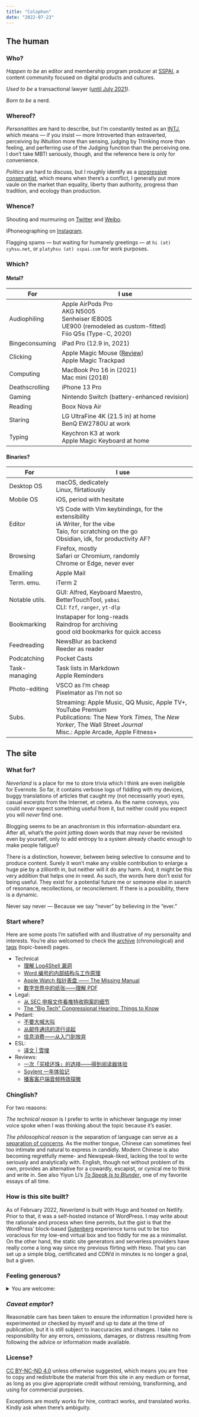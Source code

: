 ```yaml
---
title: "Colophon"
date: "2022-07-23"
---
```


## The human

### Who?

*Happen to be* an editor and membership program producer at [SSPAI](https://sspai.com), a content community focused on digital products and cultures.

*Used to be* a transactional lawyer ([until July 2021](/2021/07/postmortem-on-a-jobby-job/)).

*Born to be* a nerd.

### Whereof?

*Personalities* are hard to describe, but I’m constantly tested as an [INTJ](https://en.wikipedia.org/w/index.php?title=INTJ&redirect=no), which means — if you insist — more Introverted than extraverted, perceiving by iNtuition more than sensing, judging by Thinking more than feeling, and perferring use of the Judging function than the perceiving one. I don’t take MBTI seriously, though, and the reference here is only for convenience.

*Politics* are hard to discuss, but I roughly identify as a [progressive conservatist](https://en.wikipedia.org/wiki/Progressive_conservatism), which means when there’s a conflict, I generally put more vaule on the market than equality, liberty than authority, progress than tradition, and ecology than production.

### Whence?

Shouting and murmuring on [Twitter](https://twitter.com/PlatyHsu) and [Weibo](https://www.weibo.com/1933586711/profile).

iPhoneographing on [Instagram](https://instagram.com/platy_hsu).

Flagging spams — but waiting for humanely greetings — at `hi (at) cyhsu.net`, or `platyhsu (at) sspai.com` for work purposes.

### Which?

#### Metal?

| For | I use |
| --- | --- |
| Audiophiling | Apple AirPods Pro <br> AKG N5005 <br> Senheiser IE800S <br> UE900 (remodeled as custom-fitted) <br> Fiio Q5s (Type-C, 2020) |
| Bingeconsuming | iPad Pro (12.9 in, 2021) |
| Clicking | Apple Magic Mouse ([Review](/2020/05/defense-for-magic-mouse/))<br> Apple Magic Trackpad |
| Computing | MacBook Pro 16 in (2021) <br> Mac mini (2018) |
| Deathscrolling | iPhone 13 Pro |
| Gaming | Nintendo Switch (battery-enhanced revision) |
| Reading | Boox Nova Air |
| Staring | LG UltraFine 4K (21.5 in) at home <br> BenQ EW2780U at work|
| Typing | Keychron K3 at work<br> Apple Magic Keyboard at home|

#### Binaries?

| For | I use |
| --- | --- |
| Desktop OS | macOS, dedicately <br> Linux, flirtatiously |
| Mobile OS | iOS, period with hesitate |
| Editor | VS Code with Vim keybindings, for the extensibility <br> iA Writer, for the vibe <br> Taio, for scratching on the go <br> Obsidian, idk, for productivity AF? |
| Browsing | Firefox, mostly <br> Safari or Chromium, randomly <br> Chrome or Edge, never ever |
| Emailing | Apple Mail |
| Term. emu. | iTerm 2 |
| Notable utils. | GUI: Alfred, Keyboard Maestro, BetterTouchTool, `yabai` <br> CLI: `fzf`, `ranger`, `yt-dlp` |
| Bookmarking | Instapaper for long-reads <br> Raindrop for archiving <br> good old bookmarks for quick access |
| Feedreading | NewsBlur as backend <br> Reeder as reader |
| Podcatching | Pocket Casts |
| Task-managing | Task lists in Markdown <br> Apple Reminders |
| Photo-editing | VSCO as I’m cheap <br> Pixelmator as I’m not so |
| Subs. | Streaming: Apple Music, QQ Music, Apple TV+, YouTube Premium <br> Publications: The New York *Times*, The *New Yorker*, The Wall Street *Journal* <br> Misc.: Apple Arcade, Apple Fitness+ |

## The site

### What for?

*Neverland* is a place for me to store trivia which I think are even ineligible for Evernote. So far, it contains verbose logs of fiddling with my devices, buggy translations of articles that caught my (not necessarily your) eyes, casual excerpts from the Internet, et cetera. As the name conveys, you could *never* expect something useful from it, but neither could you expect you will *never* find one.

Blogging seems to be an anachronism in this information-abundant era. After all, what’s the point jotting down words that may *never* be revisited even by yourself, only to add entropy to a system already chaotic enough to make people fatigue?

There is a distinction, however, between being selective to consume and to produce content. Surely it won’t make any visible contribution to enlarge a huge pie by a zillionth in, but neither will it do any harm. And, it might be this very addition that helps one in need. As such, the words here don’t exist for being useful. They exist for a potential future me or someone else in search of resonance, recollections, or reconcilement. If there is a possibility, there is a dynamic.

Never say never — Because we say “never” by believing in the “ever.”

### Start where?

Here are some posts I’m satisfied with and illustrative of my personality and interests. You’re also welcomed to check the [archive](/archive/) (chronological) and [tags](/tags/) (topic-based) pages.

- Technical
    - [理解 Log4Shell 漏洞](/2021/12/understand-log4shell-exploit/)
    - [Word 编号的内部结构与工作原理](/2021/08/word-numbering-internals/)
    - [Apple Watch 指针表盘 —— The Missing Manual](/2020/10/apple-watch-analog-faces-the-missing-manual/)
    - [数字世界中的纸张——理解 PDF](/2018/09/understanding-pdf-the-digitalized-paper/)
- Legal:
    - [从 SEC 申报文件看推特收购案的细节](/2022/04/twitter-merger-explained)
    - [The “Big Tech” Congressional Hearing: Things to Know](/2020/08/big-tech-congressional-hearing/)
- Pedant:
    - [不要大喊大叫](/2021/03/do-not-shout/)
    - [从邮件通讯的流行谈起](/2020/03/on-the-popularity-of-newsletters/)
    - [信息消费——从入门到放弃](/2019/02/2018-review-art-of-forsaking/)
- ESL:
    - [译文 | 雪埋](/2020/11/snowed-under/)
- Reviews:
    - [一次「买椟还珠」的选择——得到阅读器体验](/2019/12/flow-ereader-review/)
    - [Soylent 一年体验记](/2019/09/one-year-with-soylent/)
    - [播客客户端音频特效探微](/2017/03/podcast-apps-audio-fx-internals/)

### Chinglish?

For two reasons:

*The technical reason* is I prefer to write in whichever language my inner voice spoke when I was thinking about the topic because it’s easier.

*The philosophical reason* is the separation of language can serve as a [separation of concerns](https://en.wikipedia.org/wiki/Separation_of_concerns). As the mother tongue, Chinese can sometimes feel too intimate and natural to express in candidly. Modern Chinese is also becoming regretfully meme- and Newspeak-liked, lacking the tool to write seriously and analytically with. English, though not without problem of its own, provides an alternative for a cowardly, escapist, or cynical me to think and write in. See also Yiyun Li’s [*To Speak Is to Blunder*](https://www.newyorker.com/magazine/2017/01/02/to-speak-is-to-blunder), one of my favorite essays of all time.

### How is this site built?

As of February 2022, *Neverland* is built with Hugo and hosted on Netlify. Prior to that, it was a self-hosted instance of WordPress. I may write about the rationale and process when time permits, but the gist is that the WordPress’ block-based [Gutenberg](https://wordpress.org/gutenberg/) experience turns out to be too voracious for my low-end virtual box and too fiddly for me as a minimalist. On the other hand, the static site generators and serverless providers have really come a long way since my previous flirting with Hexo. That you can set up a simple blog, certificated and CDN’d in minutes is no longer a goal, but a given.

### Feeling generous?

<details>
  <summary>You are welcome:</summary>
  <img src="https://p178.p0.n0.cdn.getcloudapp.com/items/E0uoOzlX/1064d311-dab2-473e-9aa5-e808e7028df2.png?v=b60fa6f45653163749d49c2476be2fec"></img>
</details>

### *Caveat emptor*?

Reasonable care has been taken to ensure the information I provided here is experimented or checked by myself and up to date at the time of publication, but it is still subject to inaccuracies and changes. I take no responsibility for any errors, omissions, damages, or distress resulting from following the advice or information made available.

### License?

[CC BY-NC-ND 4.0](https://creativecommons.org/licenses/by-nc-nd/4.0/) unless otherwise suggested, which means you are free to copy and redistribute the material from this site in any medium or format, as long as you give appropriate credit without remixing, transforming, and using for commercial purposes.

Exceptions are mostly works for hire, contract works, and translated works. Kindly ask when there’s ambiguity.
